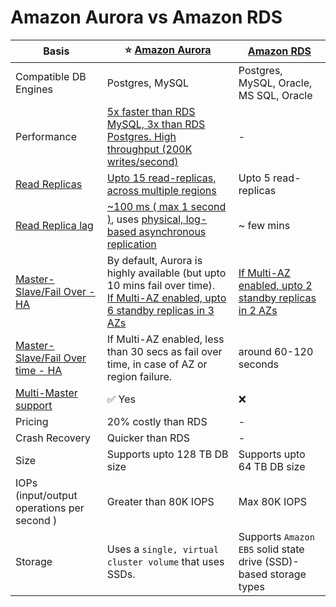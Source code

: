 
# Amazon Aurora vs Amazon RDS

| Basis                                                                                                                     | :star: [Amazon Aurora](AmazonAurora/Readme.md)                                                                                                                                                                      | [Amazon RDS](AmazonRDS.md)                                            |
|---------------------------------------------------------------------------------------------------------------------------|---------------------------------------------------------------------------------------------------------------------------------------------------------------------------------------------------------------------|-----------------------------------------------------------------------|
| Compatible DB Engines                                                                                                     | Postgres, MySQL                                                                                                                                                                                                     | Postgres, MySQL, Oracle, MS SQL, Oracle                               |
| Performance                                                                                                               | [5x faster than RDS MySQL, 3x than RDS Postgres. High throughput (200K writes/second)](../../1_HLDDesignComponents/0_SystemGlossaries/LatencyThroughput.md)                                                         | -                                                                     |
| [Read Replicas](../../1_HLDDesignComponents/0_SystemGlossaries/Scalability.md)                                            | [Upto 15 read-replicas, across multiple regions](../AWS-Global-Architecture-Region-AZ.md)                                                                                                                           | Upto 5 read-replicas                                                  |
| [Read Replica lag](../../1_HLDDesignComponents/0_SystemGlossaries/ReplicationAndDataConsistency.md)                       | [~100 ms ( max 1 second )](../../1_HLDDesignComponents/0_SystemGlossaries/LatencyThroughput.md), uses [physical, log-based asynchronous replication](../../1_HLDDesignComponents/0_SystemGlossaries/Append-Only.md) | ~ few mins                                                            |
| [Master-Slave/Fail Over - HA](../../1_HLDDesignComponents/0_SystemGlossaries/HighAvailability.md)                         | By default, Aurora is highly available (but upto 10 mins fail over time). <br/>[If Multi-AZ enabled, upto 6 standby replicas in 3 AZs](AmazonAurora/Readme.md)                                                      | [If Multi-AZ enabled, upto 2 standby replicas in 2 AZs](AmazonRDS.md) |
| [Master-Slave/Fail Over time - HA](../../1_HLDDesignComponents/0_SystemGlossaries/HighAvailability.md#fail-over-policies) | If Multi-AZ enabled, less than 30 secs as fail over time, in case of AZ or region failure.                                                                                                                          | around 60-120 seconds                                                 |
| [Multi-Master support]()                                                                                                  | :white_check_mark: Yes                                                                                                                                                                                              | :x:                                                                   |
| Pricing                                                                                                                   | 20% costly than RDS                                                                                                                                                                                                 | -                                                                     |
| Crash Recovery                                                                                                            | Quicker than RDS                                                                                                                                                                                                    | -                                                                     |
| Size                                                                                                                      | Supports upto 128 TB DB size                                                                                                                                                                                        | Supports upto 64 TB DB size                                           |
| IOPs (input/output operations per second )                                                                                | Greater than 80K IOPS                                                                                                                                                                                               | Max 80K IOPS                                                          |
| Storage                                                                                                                   | Uses a `single, virtual cluster volume` that uses SSDs.                                                                                                                                                             | Supports `Amazon EBS` solid state drive (SSD)-based storage types     |